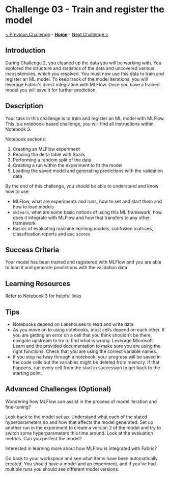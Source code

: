 # Challenge 03 - Train and register the model

[< Previous Challenge](./Challenge-02.md) - **[Home](../README.md)** - [Next Challenge >](./Challenge-04.md)

## Introduction

During Challenge 2, you cleaned up the data you will be working with. You explored the structure and statistics of the data and uncovered various incosistencies, which you resolved. You must now use this data to train and register an ML model. To keep track of the model iterations, you will leverage Fabric's direct integration with MLFlow. Once you have a trained model you will save it for further prediction.

## Description
Your task in this challenge is to train and register an ML model with MLFlow. This is a notebook-based challenge, you will find all instructions within Notebook 3.

Notebook sections:
1. Creating an MLFlow experiment
2. Reading the delta table with Spark
3. Performing a random split of the data
4. Creating a run within the experiment to fit the model
5. Loading the saved model and generating predictions with the validation data

By the end of this challenge, you should be able to understand and know how to use:
- MLFlow, what are experiments and runs, how to set and start them and how to load models
- `sklearn`, what are some basic notions of using this ML framework, how does it integrate with MLFlow and how that transfers to any other framework
- Basics of evaluating machine learning models, confusion matrices, classification reports and auc scores


## Success Criteria

Your model has been trained and registered with MLFlow and you are able to load it and generate predictions with the validation data

## Learning Resources

Refer to Notebook 3 for helpful links

## Tips

- Notebooks depend on Lakehouses to read and write data.
- As you move on to using notebooks, most cells depend on each other. If you are getting an error on a cell that you think shouldn't be there, navigate upstream to try to find what is wrong. Leverage Microsoft Learn and the provided documentation to make sure you are using the right functions. Check that you are using the correct variable names.
- If you stop halfway through a notebook, your progress will be saved in the code cells but the variables might be deleted from memory. If that happens, run every cell from the start in succession to get back to the starting point.

## Advanced Challenges (Optional)

Wondering how MLFlow can assist in the process of model iteration and fine-tuning?

Look back to the model set up. Understand what each of the stated hyperparameters do and how that affects the model generated. Set up another run in the experiment to create a version 2 of the model and try to switch some hyperparameters this time around. Look at the evaluation metrics. Can you perfect the model? 

Interested in learning more about how MLFlow is integrated with Fabric?

Go back to your workspace and see what items have been automatically created. You should have a model and an experiment, and if you've had multiple runs you should see different model versions.
